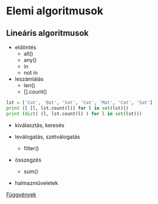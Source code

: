 # Elemi algoritmusok

## Lineáris algoritmusok

- eldöntés
  - all()
  - any()
  - in
  - not in
- leszámlálás
  - len()
  - [].count()

```python
lst = ['Cat', 'Bat', 'Sat', 'Cat', 'Mat', 'Cat', 'Sat']
print ([ [l, lst.count(l)] for l in set(lst)])
print (dict( (l, lst.count(l) ) for l in set(lst)))
```

- kiválasztás, keresés

- leválogatás, szétválogatás
  - filter()
  
- összegzés
  - sum()

- halmazműveletek

[Függvények](https://docs.python.org/3/library/functions.html)